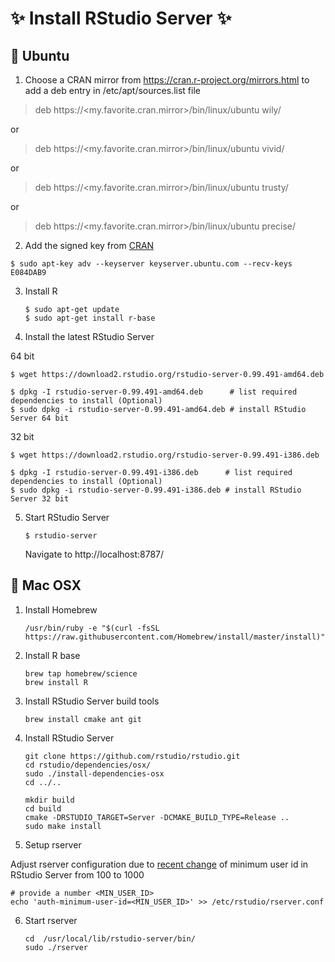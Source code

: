 # :sparkles: Install RStudio Server :sparkles:
## :penguin: Ubuntu
1. Choose a CRAN mirror from https://cran.r-project.org/mirrors.html to add a deb entry in /etc/apt/sources.list file
  
  > deb https://<my.favorite.cran.mirror>/bin/linux/ubuntu wily/
  
  or
  
  > deb https://<my.favorite.cran.mirror>/bin/linux/ubuntu vivid/
  
  or
  
  > deb https://<my.favorite.cran.mirror>/bin/linux/ubuntu trusty/
  
  or
  
  > deb https://<my.favorite.cran.mirror>/bin/linux/ubuntu precise/
2. Add the signed key from [CRAN](https://cran.rstudio.com/bin/linux/ubuntu/README.html)

  ```shell
  $ sudo apt-key adv --keyserver keyserver.ubuntu.com --recv-keys E084DAB9
  ```
  
3. Install R

   ```shell
   $ sudo apt-get update
   $ sudo apt-get install r-base
   ```
   
4. Install the latest RStudio Server

  64 bit
  ```shell
  $ wget https://download2.rstudio.org/rstudio-server-0.99.491-amd64.deb
  
  $ dpkg -I rstudio-server-0.99.491-amd64.deb      # list required dependencies to install (Optional)
  $ sudo dpkg -i rstudio-server-0.99.491-amd64.deb # install RStudio Server 64 bit
  ```
  32 bit
  ```shell
  $ wget https://download2.rstudio.org/rstudio-server-0.99.491-i386.deb
  
  $ dpkg -I rstudio-server-0.99.491-i386.deb      # list required dependencies to install (Optional)
  $ sudo dpkg -i rstudio-server-0.99.491-i386.deb # install RStudio Server 32 bit
  ```
  
5. Start RStudio Server

    ```shell
    $ rstudio-server
    ```
    Navigate to http://localhost:8787/

## :penguin: Mac OSX

1. Install Homebrew

   ```shell
   /usr/bin/ruby -e "$(curl -fsSL https://raw.githubusercontent.com/Homebrew/install/master/install)"
   ```
  
2. Install R base

   ```shell
   brew tap homebrew/science
   brew install R
   ```

3. Install RStudio Server build tools

   ```shell
   brew install cmake ant git
   ```
   
4. Install RStudio Server

   ```shell
   git clone https://github.com/rstudio/rstudio.git
   cd rstudio/dependencies/osx/
   sudo ./install-dependencies-osx
   cd ../..
  
   mkdir build
   cd build
   cmake -DRSTUDIO_TARGET=Server -DCMAKE_BUILD_TYPE=Release ..
   sudo make install
   ```
   
5. Setup rserver
  
  Adjust rserver configuration due to [recent change](https://github.com/rstudio/rstudio/commit/d89fdd0c125889f028a0f19309aa8083e4cf9164) of minimum user id in RStudio Server from 100 to 1000

   ```shell
   # provide a number <MIN_USER_ID> 
   echo 'auth-minimum-user-id=<MIN_USER_ID>' >> /etc/rstudio/rserver.conf
   ```
   
6. Start rserver

   ```shell
   cd  /usr/local/lib/rstudio-server/bin/
   sudo ./rserver
   ```
